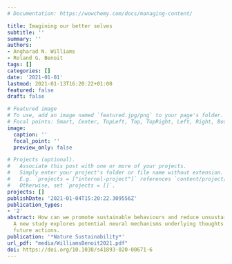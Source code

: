 ```yaml
---
# Documentation: https://wowchemy.com/docs/managing-content/

title: Imagining our better selves
subtitle: ''
summary: ''
authors:
- Angharad N. Williams
- Roland G. Benoit
tags: []
categories: []
date: '2021-01-01'
lastmod: 2021-01-13T16:20:22+01:00
featured: false
draft: false

# Featured image
# To use, add an image named `featured.jpg/png` to your page's folder.
# Focal points: Smart, Center, TopLeft, Top, TopRight, Left, Right, BottomLeft, Bottom, BottomRight.
image:
  caption: ''
  focal_point: ''
  preview_only: false

# Projects (optional).
#   Associate this post with one or more of your projects.
#   Simply enter your project's folder or file name without extension.
#   E.g. `projects = ["internal-project"]` references `content/project/deep-learning/index.md`.
#   Otherwise, set `projects = []`.
projects: []
publishDate: '2021-01-04T15:20:22.309556Z'
publication_types:
- '2'
abstract: How can we promote sustainable behaviours and reduce unsustainable ones?
  A new study explores potential neural mechanisms underlying thoughts about farsighted
  future actions.
publication: '*Nature Sustainability*'
url_pdf: "media/WilliamsBenoit2021.pdf"
doi: https://doi.org/10.1038/s41893-020-00671-6
---
```

